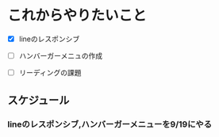 # これからやりたいこと
 - [x] lineのレスポンシブ
 - [ ] ハンバーガーメニュの作成
 - [ ] リーディングの課題


## スケジュール
### lineのレスポンシブ,ハンバーガーメニューを9/19にやる